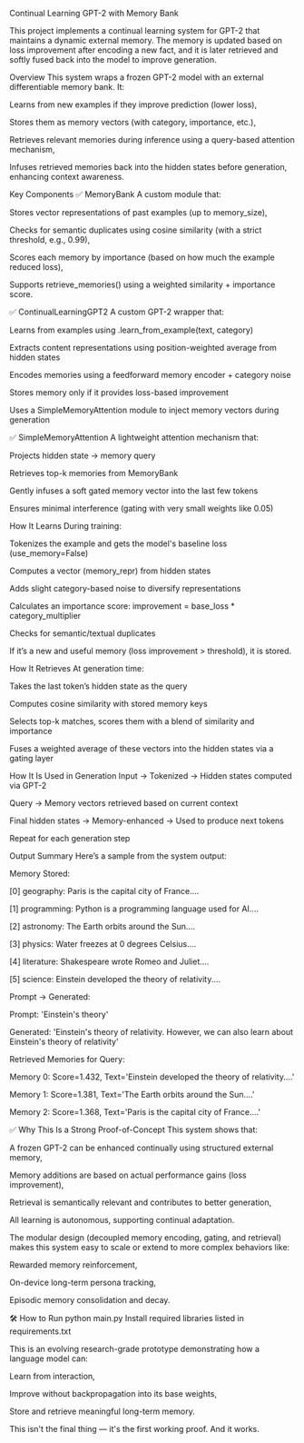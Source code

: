 Continual Learning GPT-2 with Memory Bank


This project implements a continual learning system for GPT-2 that maintains a dynamic external memory. The memory is updated based on loss improvement after encoding a new fact, and it is later retrieved and softly fused back into the model to improve generation.

Overview
This system wraps a frozen GPT-2 model with an external differentiable memory bank. It:

Learns from new examples if they improve prediction (lower loss),

Stores them as memory vectors (with category, importance, etc.),

Retrieves relevant memories during inference using a query-based attention mechanism,

Infuses retrieved memories back into the hidden states before generation, enhancing context awareness.

Key Components
✅ MemoryBank
A custom module that:

Stores vector representations of past examples (up to memory_size),

Checks for semantic duplicates using cosine similarity (with a strict threshold, e.g., 0.99),

Scores each memory by importance (based on how much the example reduced loss),

Supports retrieve_memories() using a weighted similarity + importance score.

✅ ContinualLearningGPT2
A custom GPT-2 wrapper that:

Learns from examples using .learn_from_example(text, category)

Extracts content representations using position-weighted average from hidden states

Encodes memories using a feedforward memory encoder + category noise

Stores memory only if it provides loss-based improvement

Uses a SimpleMemoryAttention module to inject memory vectors during generation

✅ SimpleMemoryAttention
A lightweight attention mechanism that:

Projects hidden state → memory query

Retrieves top-k memories from MemoryBank

Gently infuses a soft gated memory vector into the last few tokens

Ensures minimal interference (gating with very small weights like 0.05)

How It Learns
During training:

Tokenizes the example and gets the model's baseline loss (use_memory=False)

Computes a vector (memory_repr) from hidden states

Adds slight category-based noise to diversify representations

Calculates an importance score: improvement = base_loss * category_multiplier

Checks for semantic/textual duplicates

If it’s a new and useful memory (loss improvement > threshold), it is stored.

How It Retrieves
At generation time:

Takes the last token’s hidden state as the query

Computes cosine similarity with stored memory keys

Selects top-k matches, scores them with a blend of similarity and importance

Fuses a weighted average of these vectors into the hidden states via a gating layer

How It Is Used in Generation
Input → Tokenized → Hidden states computed via GPT-2

Query → Memory vectors retrieved based on current context

Final hidden states → Memory-enhanced → Used to produce next tokens

Repeat for each generation step

Output Summary
Here’s a sample from the system output:

Memory Stored:


[0] geography: Paris is the capital city of France....

[1] programming: Python is a programming language used for AI....

[2] astronomy: The Earth orbits around the Sun....


[3] physics: Water freezes at 0 degrees Celsius....

[4] literature: Shakespeare wrote Romeo and Juliet....

[5] science: Einstein developed the theory of relativity....

Prompt → Generated:

Prompt: 'Einstein's theory'


Generated: 'Einstein's theory of relativity. However, we can also learn about Einstein's theory of relativity'


Retrieved Memories for Query:

  Memory 0: Score=1.432, Text='Einstein developed the theory of relativity....'

  
  Memory 1: Score=1.381, Text='The Earth orbits around the Sun....'
  
  Memory 2: Score=1.368, Text='Paris is the capital city of France....'
  
✅ Why This Is a Strong Proof-of-Concept
This system shows that:

A frozen GPT-2 can be enhanced continually using structured external memory,

Memory additions are based on actual performance gains (loss improvement),

Retrieval is semantically relevant and contributes to better generation,

All learning is autonomous, supporting continual adaptation.

The modular design (decoupled memory encoding, gating, and retrieval) makes this system easy to scale or extend to more complex behaviors like:

Rewarded memory reinforcement,

On-device long-term persona tracking,

Episodic memory consolidation and decay.

🛠️ How to Run
python main.py
Install required libraries listed in requirements.txt


This is an evolving research-grade prototype demonstrating how a language model can:

Learn from interaction,

Improve without backpropagation into its base weights,

Store and retrieve meaningful long-term memory.

This isn't the final thing — it's the first working proof. And it works.
